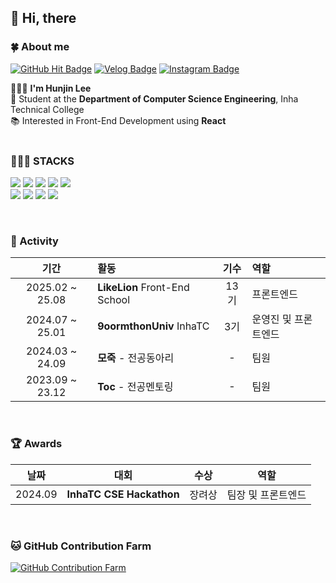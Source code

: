 ## 👋 Hi, there

### 🍀 About me
[![GitHub Hit Badge](https://hits.seeyoufarm.com/api/count/incr/badge.svg?url=https%3A%2F%2Fgithub.com%2Fhuniversal%2F&count_bg=%23000000&title_bg=%23000000&icon=github.svg&icon_color=%23FFFFFF&title=GitHub&edge_flat=false)](https://hits.seeyoufarm.com)
[![Velog Badge](https://img.shields.io/badge/huniversal.log-3DDC84?style=flat&logo=Velog&logoColor=white)](https://velog.io/@huniversal)
[![Instagram Badge](https://img.shields.io/badge/huniivers-E4405F?style=flat&logo=Instagram&logoColor=white)](https://www.instagram.com/huniivers/)

🙋🏻‍♂️ **I'm Hunjin Lee**  
🏫 Student at the **Department of Computer Science Engineering**, Inha Technical College  
📚 Interested in Front-End Development using **React**  
</br>



### 👨🏻‍💻 STACKS
<p align="left">
    <img src="https://img.shields.io/badge/react-20232a.svg?style=for-the-badge&logo=react&logoColor=61DAFB"/>
    <img src="https://img.shields.io/badge/javascript-F7DF1E.svg?style=for-the-badge&logo=javascript&logoColor=20232a"/>
    <img src="https://img.shields.io/badge/html5-E34F26.svg?style=for-the-badge&logo=html5&logoColor=white"/>
    <img src="https://img.shields.io/badge/css3-1572B6.svg?style=for-the-badge&logo=css3&logoColor=white"/>
    <img src="https://img.shields.io/badge/Node.js-5FA04E.svg?style=for-the-badge&logo=nodedotjs&logoColor=white"/>
    <br/>
    <img src="https://img.shields.io/badge/git-F05033.svg?style=for-the-badge&logo=git&logoColor=white"/>
    <img src="https://img.shields.io/badge/github-181717.svg?style=for-the-badge&logo=github&logoColor=white"/>
    <img src="https://img.shields.io/badge/Postman-FF6C37.svg?style=for-the-badge&logo=Postman&logoColor=white"/>
    <img src="https://img.shields.io/badge/figma-F24E1E.svg?style=for-the-badge&logo=figma&logoColor=white"/>
</p></br>



### 👥 Activity
| 기간 | 활동 | 기수 | 역할 |
|:-:|:-|:-:|:-|
| 2025.02 ~ 25.08 | **LikeLion** Front-End School | 13기 | 프론트엔드 | 
| 2024.07 ~ 25.01 | **9oormthonUniv** InhaTC | 3기 | 운영진 및 프론트엔드 | 
| 2024.03 ~ 24.09 | **모죽** - 전공동아리 | - | 팀원 | 
| 2023.09 ~ 23.12 | **Toc** - 전공멘토링 | - | 팀원 | 
</br>


### 🏆 Awards
| 날짜 | 대회 | 수상 | 역할 |
|:-:|:-:|:-:|:-:|
| 2024.09 | **InhaTC CSE Hackathon** | 장려상 | 팀장 및 프론트엔드 |
</br>


### 🐱 GitHub Contribution Farm
[![GitHub Contribution Farm](https://render.gitanimals.org/farms/huniversal)](https://www.gitanimals.org/en_US?utm_medium=image&utm_source=huniversal&utm_content=farm)
